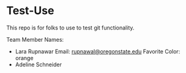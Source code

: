 # Test-Use
This repo is for folks to use to test git functionality.

Team Member Names:
- Lara Rupnawar
Email: rupnawal@oregonstate.edu
Favorite Color: orange
- Adeline Schneider